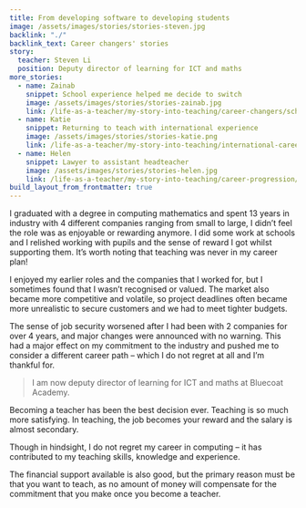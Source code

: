 ```yaml
---
title: From developing software to developing students
image: /assets/images/stories/stories-steven.jpg
backlink: "./"
backlink_text: Career changers' stories
story:
  teacher: Steven Li
  position: Deputy director of learning for ICT and maths
more_stories:
  - name: Zainab
    snippet: School experience helped me decide to switch
    image: /assets/images/stories/stories-zainab.jpg
    link: /life-as-a-teacher/my-story-into-teaching/career-changers/school-experience-helped-me-decide-to-switch
  - name: Katie
    snippet: Returning to teach with international experience
    image: /assets/images/stories/stories-katie.png
    link: /life-as-a-teacher/my-story-into-teaching/international-career-changers/returning-to-teaching-with-international-experience
  - name: Helen
    snippet: Lawyer to assistant headteacher
    image: /assets/images/stories/stories-helen.jpg
    link: /life-as-a-teacher/my-story-into-teaching/career-progression/lawyer-to-assistant-teacher
build_layout_from_frontmatter: true
---
```


I graduated with a degree in computing mathematics and spent 13 years in industry with 4 different companies ranging from small to large, I didn’t feel the role was as enjoyable or rewarding anymore. I did some work at schools and I relished working with pupils and the sense of reward I got whilst supporting them. It’s worth noting that teaching was never in my career plan!

I enjoyed my earlier roles and the companies that I worked for, but I sometimes found that I wasn’t recognised or valued. The market also became more competitive and volatile, so project deadlines often became more unrealistic to secure customers and we had to meet tighter budgets.

The sense of job security worsened after I had been with 2 companies for over 4 years, and major changes were announced with no warning. This had a major effect on my commitment to the industry and pushed me to consider a different career path – which I do not regret at all and I’m thankful for.

> I am now deputy director of learning for ICT and maths at Bluecoat Academy.

Becoming a teacher has been the best decision ever. Teaching is so much more satisfying. In teaching, the job becomes your reward and the salary is almost secondary.

Though in hindsight, I do not regret my career in computing – it has contributed to my teaching skills, knowledge and experience.

The financial support available is also good, but the primary reason must be that you want to teach, as no amount of money will compensate for the commitment that you make once you become a teacher. 
